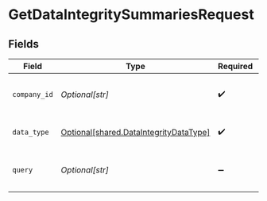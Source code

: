 # GetDataIntegritySummariesRequest


## Fields

| Field                                                                                      | Type                                                                                       | Required                                                                                   | Description                                                                                | Example                                                                                    |
| ------------------------------------------------------------------------------------------ | ------------------------------------------------------------------------------------------ | ------------------------------------------------------------------------------------------ | ------------------------------------------------------------------------------------------ | ------------------------------------------------------------------------------------------ |
| `company_id`                                                                               | *Optional[str]*                                                                            | :heavy_check_mark:                                                                         | Unique identifier for a company.                                                           | 8a210b68-6988-11ed-a1eb-0242ac120002                                                       |
| `data_type`                                                                                | [Optional[shared.DataIntegrityDataType]](undefined/models/shared/dataintegritydatatype.md) | :heavy_check_mark:                                                                         | A key for a Codat data type.                                                               | banking-accounts                                                                           |
| `query`                                                                                    | *Optional[str]*                                                                            | :heavy_minus_sign:                                                                         | Codat query string. [Read more](https://docs.codat.io/using-the-api/querying).             |                                                                                            |